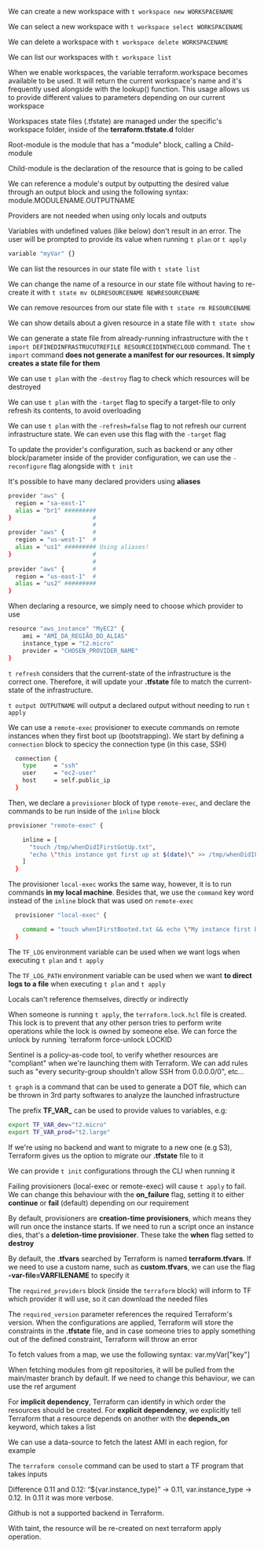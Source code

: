 We can create a new workspace with `t workspace new WORKSPACENAME`

We can select a new workspace with `t workspace select WORKSPACENAME`

We can delete a workspace with `t workspace delete WORKSPACENAME`

We can list our workspaces with `t workspace list`

When we enable workspaces, the variable terraform.workspace becomes available to be used. It will return the current workspace's name and it's frequently used alongside with the lookup() function. This usage allows us to provide different values to parameters depending on our current workspace

Workspaces state files (.tfstate) are managed under the specific's workspace folder, inside of the **terraform.tfstate.d** folder

Root-module is the module that has a "module" block, calling a Child-module

Child-module is the declaration of the resource that is going to be called

We can reference a module's output by outputting the desired value through an output block and using the following syntax: module.MODULENAME.OUTPUTNAME

Providers are not needed when using only locals and outputs

Variables with undefined values (like below) don't result in an error. The user will be prompted to provide its value when running `t plan` or `t apply`

```bash
variable "myVar" {}
```

We can list the resources in our state file with `t state list`

We can change the name of a resource in our state file without having to re-create it with `t state mv OLDRESOURCENAME NEWRESOURCENAME`

We can remove resources from our state file with `t state rm RESOURCENAME`

We can show details about a given resource in a state file with `t state show`

We can generate a state file from already-running infrastructure with the `t import DEFINEDINFRASTRUCUTREFILE RESOURCEIDINTHECLOUD` command. The `t import` command **does not generate a manifest for our resources. It simply creates a state file for them**

We can use `t plan` with the `-destroy` flag to check which resources will be destroyed

We can use `t plan` with the `-target` flag to specify a target-file to only refresh its contents, to avoid overloading

We can use `t plan` with the `-refresh=false` flag to not refresh our current infrastructure state. We can even use this flag with the `-target` flag

To update the provider's configuration, such as backend or any other block/parameter inside of the provider configuration, we can use the `-reconfigure` flag alongside with `t init`

It's possible to have many declared providers using **aliases**

```bash
provider "aws" {
  region = "sa-east-1"
  alias = "br1" #########
}                       #
                        #
provider "aws" {        #
  region = "us-west-1"  #
  alias = "us1" ######### Using aliases!
}                       #
                        #
provider "aws" {        #
  region = "us-east-1"  #
  alias = "us2" #########
}
```

When declaring a resource, we simply need to choose which provider to use

```bash
resource "aws_instance" "MyEC2" {
    ami = "AMI_DA_REGIÃO_DO_ALIAS"
    instance_type = "t2.micro"
    provider = "CHOSEN_PROVIDER_NAME"
}
```

`t refresh` considers that the current-state of the infrastructure is the correct one. Therefore, it will update your **.tfstate** file to match the current-state of the infrastructure.

`t output OUTPUTNAME` will output a declared output without needing to run `t apply`

We can use a `remote-exec` provisioner to execute commands on remote instances when they first boot up (bootstrapping). We start by defining a `connection` block to specicy the connection type (in this case, SSH)

```bash
  connection {
    type     = "ssh"
    user     = "ec2-user"
    host     = self.public_ip
  }
```

Then, we declare a `provisioner` block of type `remote-exec`, and declare the commands to be run inside of the `inline` block

```bash
provisioner "remote-exec" {

    inline = [
      "touch /tmp/whenDidIFirstGotUp.txt",
      "echo \"this instance got first up at $(date)\" >> /tmp/whenDidIFirstGotUp.txt"
    ]
  }
```

The provisioner `local-exec` works the same way, however, it is to run commands **in my local machine**. Besides that, we use the `command` key word instead of the `inline` block that was used on `remote-exec`

```bash
  provisioner "local-exec" {

    command = "touch whenIFirstBooted.txt && echo \"My instance first booted up on $(date)\" >> whenIFirstBooted.txt"
  }
```

The `TF_LOG` environment variable can be used when we want logs when executing `t plan` and `t apply`

The `TF_LOG_PATH` environment variable can be used when we want **to direct logs to a file** when executing `t plan` and `t apply`

Locals can't reference themselves, directly or indirectly

When someone is running `t apply`, the `terraform.lock.hcl` file is created. This lock is to prevent that any other person tries to perform write operations while the lock is owned by someone else. We can force the unlock by running `terraform force-unlock LOCKID

Sentinel is a policy-as-code tool, to verify whether resources are "compliant" when we're launching them with Terraform. We can add rules such as "every security-group shouldn't allow SSH from 0.0.0.0/0", etc...

`t graph` is a command that can be used to generate a DOT file, which can be thrown in 3rd party softwares to analyze the launched infrastructure

The prefix **TF_VAR_** can be used to provide values to variables, e.g: 

```bash
export TF_VAR_dev="t2.micro"
export TF_VAR_prod="t2.large"
```

If we're using no backend and want to migrate to a new one (e.g S3), Terraform gives us the option to migrate our **.tfstate** file to it

We can provide `t init` configurations through the CLI when running it

Failing provisioners (local-exec or remote-exec) will cause `t apply` to fail. We can change this behaviour with the **on_failure** flag, setting it to either **continue** or **fail** (default) depending on our requirement

By default, provisioners are **creation-time provisioners**, which means they will run once the instance starts. If we need to run a script once an instance dies, that's a **deletion-time provisioner**. These take the **when** flag setted to **destroy**

By default, the **.tfvars** searched by Terraform is named **terraform.tfvars**. If we need to use a custom name, such as **custom.tfvars**, we can use the flag **-var-file=VARFILENAME** to specify it

The `required_providers` block (inside the `terraform` block) will inform to TF which provider it will use, so it can download the needed files

The `required_version` parameter references the required Terraform's version. When the configurations are applied, Terraform will store the constraints in the **.tfstate** file, and in case someone tries to apply something out of the defined constraint, Terraform will throw an error

To fetch values from a map, we use the following syntax: var.myVar["key"]

When fetching modules from git repositories, it will be pulled from the main/master branch by default. If we need to change this behaviour, we can use the ref argument

For **implicit dependency**, Terraform can identify in which order the resources should be created. For **explicit dependency**, we explicitly tell Terraform that a resource depends on another with the **depends_on** keyword, which takes a list

We can use a data-source to fetch the latest AMI in each region, for example

The `terraform console` command can be used to start a TF program that takes inputs

Difference 0.11 and 0.12: “${var.instance_type}” → 0.11, var.instance_type → 0.12. In 0.11 it was more verbose.

Github is not a supported backend in Terraform.

With taint, the resource will be re-created on next terraform apply operation.
